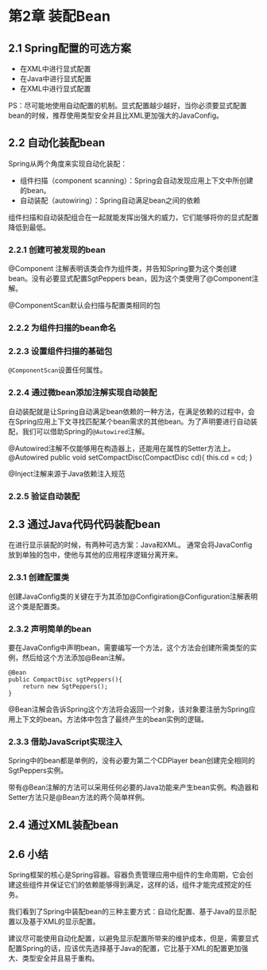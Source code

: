 # 第2章 装配Bean #

## 2.1 Spring配置的可选方案 ##

* 在XML中进行显式配置
* 在Java中进行显式配置
* 在XML中进行显式配置

PS：尽可能地使用自动配置的机制。显式配置越少越好，当你必须要显式配置bean的时候，推荐使用类型安全并且比XML更加强大的JavaConfig。

## 2.2 自动化装配bean ##
Spring从两个角度来实现自动化装配：
* 组件扫描（component scanning）：Spring会自动发现应用上下文中所创建的bean。
* 自动装配（autowiring）：Spring自动满足bean之间的依赖

组件扫描和自动装配组合在一起就能发挥出强大的威力，它们能够将你的显式配置降低到最低。

### 2.2.1 创建可被发现的bean ###
@Component 注解表明该类会作为组件类，并告知Spring要为这个类创建bean。没有必要显式配置SgtPeppers bean，因为这个类使用了@Component注解。

@ComponentScan默认会扫描与配置类相同的包

### 2.2.2 为组件扫描的bean命名 ###


### 2.2.3 设置组件扫描的基础包 ###
`@ComponentScan`设置任何属性。

### 2.2.4 通过微bean添加注解实现自动装配 ###
自动装配就是让Spring自动满足bean依赖的一种方法，在满足依赖的过程中，会在Spring应用上下文寻找匹配某个bean需求的其他bean。为了声明要进行自动装配，我们可以借助Spring的`@Autowired`注解。

@Autowired注解不仅能够用在构造器上，还能用在属性的Setter方法上。
	@Autowired
	public void setCompactDisc(CompactDisc cd){
		this.cd = cd;
	}

@Inject注解来源于Java依赖注入规范

### 2.2.5 验证自动装配 ###

## 2.3 通过Java代码代码装配bean ##
在进行显示装配的时候，有两种可选方案：Java和XML。
通常会将JavaConfig放到单独的包中，使他与其他的应用程序逻辑分离开来。
### 2.3.1 创建配置类 ###
创建JavaConfig类的关键在于为其添加@Configiration@Configuration注解表明这个类是配置类。

### 2.3.2 声明简单的bean ###
要在JavaConfig中声明bean，需要编写一个方法，这个方法会创建所需类型的实例，然后给这个方法添加@Bean注解。
	
	@Bean
	public CompactDisc sgtPeppers(){
		return new SgtPeppers();
	}
@Bean注解会告诉Spring这个方法将会返回一个对象，该对象要注册为Spring应用上下文的bean。方法体中包含了最终产生的bean实例的逻辑。

### 2.3.3 借助JavaScript实现注入 ###
Spring中的bean都是单例的，没有必要为第二个CDPlayer bean创建完全相同的SgtPeppers实例。

带有@Bean注解的方法可以采用任何必要的Java功能来产生bean实例。构造器和Setter方法只是@Bean方法的两个简单样例。

## 2.4 通过XML装配bean ##


## 2.6 小结 ##
Spring框架的核心是Spring容器。容器负责管理应用中组件的生命周期，它会创建这些组件并保证它们的依赖能够得到满足，这样的话，组件才能完成预定的任务。

我们看到了Spring中装配bean的三种主要方式：自动化配置、基于Java的显示配置以及基于XML的显示配置。

建议尽可能使用自动化配置，以避免显示配置所带来的维护成本，但是，需要显式配置Spring的话，应该优先选择基于Java的配置，它比基于XML的配置更加强大、类型安全并且易于重构。



